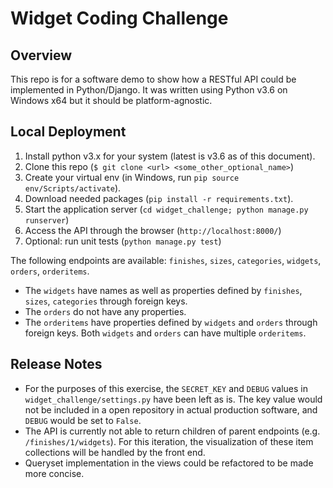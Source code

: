# Widget Coding Challenge
## Overview
This repo is for a software demo to show how a RESTful API could be implemented in Python/Django. It was written using Python v3.6 on Windows x64 but it should be platform-agnostic.

## Local Deployment

 1. Install python v3.x for your system (latest is v3.6 as of this document).
 2. Clone this repo (`$ git clone <url> <some_other_optional_name>`)
 3. Create your virtual env (in Windows, run `pip source env/Scripts/activate`).
 4. Download needed packages (`pip install -r requirements.txt`).
 5. Start the application server (`cd widget_challenge; python manage.py runserver`)
 6. Access the API through the browser (`http://localhost:8000/`)
 7. Optional: run unit tests (`python manage.py test`)

The following endpoints are available: `finishes`, `sizes`, `categories`, `widgets`, `orders`, `orderitems`.
 - The `widgets` have names as well as properties defined by `finishes`, `sizes`, `categories` through foreign keys.
 - The `orders` do not have any properties.
 - The `orderitems` have properties defined by `widgets` and `orders` through foreign keys. Both `widgets` and `orders` can have multiple `orderitems`.
 
## Release Notes
 - For the purposes of this exercise, the `SECRET_KEY` and `DEBUG` values in `widget_challenge/settings.py` have been left as is. The key value would not be included in a open repository in actual production software, and `DEBUG` would be set to `False`.
 - The API is currently not able to return children of parent endpoints (e.g. `/finishes/1/widgets`). For this iteration, the visualization of these item collections will be handled by the front end.
 - Queryset implementation in the views could be refactored to be made more concise. 
 
